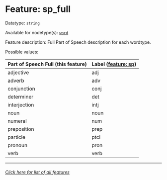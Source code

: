 # Feature: sp_full

Datatype: `string`

Available for nodetype(s): [`word`](wordnodefeatures.md)

Feature description: Full Part of Speech description for each wordtype.

Possible values:

Part of Speech Full (this feature) | Label ([feature: sp](sp.md))
--- | ---
adjective | adj
adverb | adv
conjunction | conj
determiner | det
interjection | intj
noun | noun
numeral | num
preposition | prep
particle | ptcl
pronoun | pron
verb | verb


---
###### [Click here for list of all features](home.md)
